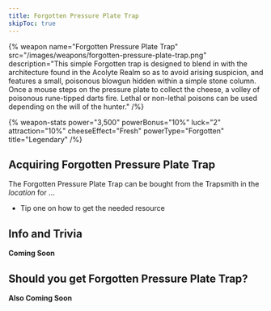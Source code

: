 ```yaml
---
title: Forgotten Pressure Plate Trap
skipToc: true
---
```


{% weapon
 name="Forgotten Pressure Plate Trap"
 src="/images/weapons/forgotten-pressure-plate-trap.png"
 description="This simple Forgotten trap is designed to blend in with the architecture found in the Acolyte Realm so as to avoid arising suspicion, and features a small, poisonous blowgun hidden within a simple stone column. Once a mouse steps on the pressure plate to collect the cheese, a volley of poisonous rune-tipped darts fire. Lethal or non-lethal poisons can be used depending on the will of the hunter."
/%}

{% weapon-stats
 power="3,500"
 powerBonus="10%"
 luck="2"
 attraction="10%"
 cheeseEffect="Fresh"
 powerType="Forgotten"
 title="Legendary"
/%}

## Acquiring Forgotten Pressure Plate Trap

The Forgotten Pressure Plate Trap can be bought from the Trapsmith in the *location* for ...

- Tip one on how to get the needed resource

## Info and Trivia

**Coming Soon**

## Should you get Forgotten Pressure Plate Trap?

**Also Coming Soon**
